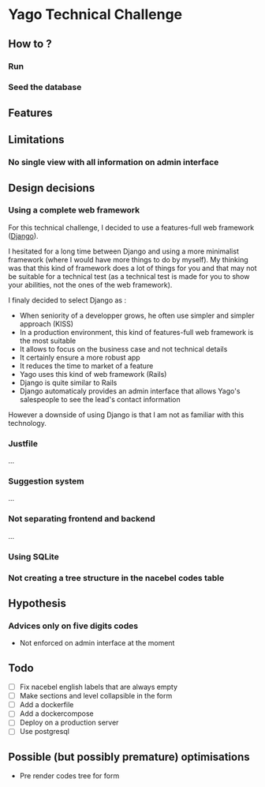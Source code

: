 # Yago Technical Challenge

## How to ?

### Run

### Seed the database

## Features

## Limitations
### No single view with all information on admin interface

## Design decisions
### Using a complete web framework
For this technical challenge, I decided to use a features-full web framework ([Django](https://www.djangoproject.com)). 

I hesitated for a long time between Django and using a more minimalist framework (where I would have more things to do by myself). My thinking was that this kind of framework does a lot of things for you and that may not be suitable for a technical test (as a technical test is made for you to show your abilities, not the ones of the web framework).

I finaly decided to select Django as :
- When seniority of a developper grows, he often use simpler and simpler approach (KISS)
- In a production environment, this kind of features-full web framework is the most suitable
- It allows to focus on the business case and not technical details
- It certainly ensure a more robust app
- It reduces the time to market of a feature
- Yago uses this kind of web framework (Rails)
- Django is quite similar to Rails
- Django automaticaly provides an admin interface that allows Yago's salespeople to see the lead's contact information

However a downside of using Django is that I am not as familiar with this technology.

### Justfile
...

### Suggestion system
...

### Not separating frontend and backend
...

### Using SQLite

### Not creating a tree structure in the nacebel codes table

## Hypothesis
### Advices only on five digits codes
* Not enforced on admin interface at the moment


## Todo 
- [ ] Fix nacebel english labels that are always empty
- [ ] Make sections and level collapsible in the form
- [ ] Add a dockerfile
- [ ] Add a dockercompose
- [ ] Deploy on a production server
- [ ] Use postgresql

## Possible (but possibly premature) optimisations
- Pre render codes tree for form